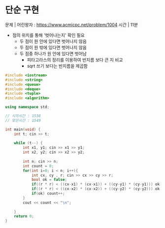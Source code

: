# 단순 구현
문제 | 어린왕자 : https://www.acmicpc.net/problem/1004
시간 | 11분     

* 점의 위치를 통해 '벗어나는지' 확인 필요
  * 두 점이 원 안에 있다면 벗어나지 않음    
  * 두 점이 원 밖에 있다면 벗어나지 않음     
  * 두 점중 하나가 원 안에 있다면 벗어남     
    * 피타고라스의 정리를 이용하여 반지름 보다 큰 지 비교
    * sqrt 쓰기 보다는 반지름을 제곱함  
   
```c++
#include <iostream>
#include <string>
#include <queue>
#include <deque>
#include <tuple>
#include <algorithm>

using namespace std;

// 시작시간 : 1538
// 맞은시간 : 1549

int main(void) {
    int t; cin >> t;
    
    while (t--) {
        int x1, y1; cin >> x1 >> y1;
        int x2, y2; cin >> x2 >> y2;
        
        int n; cin >> n;
        int count = 0;
        for(int i=0; i < n; i++){
            int cx, cy , r; cin >> cx >> cy >> r;
            bool ok = false;
            if((r * r) < ((cx-x1) * (cx-x1)) + ((cy-y1) * (cy-y1))) ok = !ok;
            if((r * r) < ((cx-x2) * (cx-x2)) + ((cy-y2) * (cy-y2))) ok = !ok;
            if(ok) count++;
        }
        cout << count << "\n";
        
    }
    return 0;
}
```
